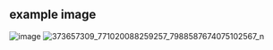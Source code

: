## example image

![image](https://github.com/gyu-yeong/Football/assets/139207337/cf4adc74-5a4a-4174-aa30-98d4b8813d54)
![373657309_771020088259257_7988587674075102567_n](https://github.com/gyu-yeong/Football/assets/139207337/b16e9940-71e0-4600-a4ce-afc32cd0cf8b)

